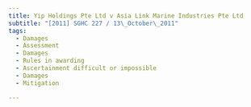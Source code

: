 ```yaml
---
title: Yip Holdings Pte Ltd v Asia Link Marine Industries Pte Ltd
subtitle: "[2011] SGHC 227 / 13\_October\_2011"
tags:
  - Damages
  - Assessment
  - Damages
  - Rules in awarding
  - Ascertainment difficult or impossible
  - Damages
  - Mitigation

---
```


